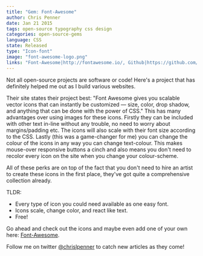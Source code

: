 ```yaml
---
title: "Gem: Font-Awesome"
author: Chris Penner
date: Jan 21 2015
tags: open-source typography css design
categories: open-source-gems
language: CSS
state: Released
type: "Icon-font"
image: "font-awesome-logo.png"
links: "Font-Awesome|http://fontawesome.io/, Github|https://github.com/FortAwesome/Font-Awesome"
---
```


Not all open-source projects are software or code! Here's a project that has
definitely helped me out as I build various websites.

Their site states their project best: "Font Awesome gives you scalable vector
icons that can instantly be customized — size, color, drop shadow, and anything
that can be done with the power of CSS." This has many advantages over using
images for these icons. Firstly they can be included with other text in-line
without any trouble, no need to worry about margins/padding etc. The icons
will also scale with their font size according to the CSS. Lastly (this was a
game-changer for me) you can change the colour of the icons in any way you can
change text-colour. This makes mouse-over responsive buttons a cinch and also
means you don't need to recolor every icon on the site when you change your
colour-scheme.

All of these perks are on top of the fact that you don't need to hire an artist
to create these icons in the first place, they've got quite a comprehensive
collection already.

TLDR:

* Every type of icon you could need available as one easy font.
* Icons scale, change color, and react like text.
* Free!

Go ahead and check out the icons and maybe even add one of your own here:
[Font-Awesome](http://fortawesome.github.io/Font-Awesome/).

Follow me on twitter [@chrislpenner](http://www.twitter.com/chrislpenner) to catch new articles as they come!

